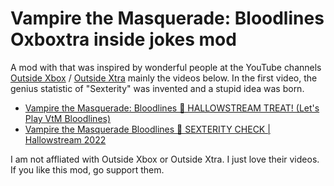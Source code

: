 # Vampire the Masquerade: Bloodlines Oxboxtra inside jokes mod

A mod with that was inspired by wonderful people at the YouTube channels [Outside Xbox](https://www.youtube.com/user/outsidexbox) / [Outside Xtra](https://www.youtube.com/user/outsidextra) mainly the videos below. In the first video, the genius statistic of "Sexterity" was invented and a stupid idea was born.

* [Vampire the Masquerade: Bloodlines 🎃 HALLOWSTREAM TREAT! (Let's Play VtM Bloodlines)](https://www.youtube.com/watch?v=nFW0O7qdYjg)
* [Vampire the Masquerade Bloodlines 🎃 SEXTERITY CHECK | Hallowstream 2022](https://www.youtube.com/watch?v=Ih1dG4PeSEY)


I am not affliated with Outside Xbox or Outside Xtra. I just love their videos. If you like this mod, go support them.
